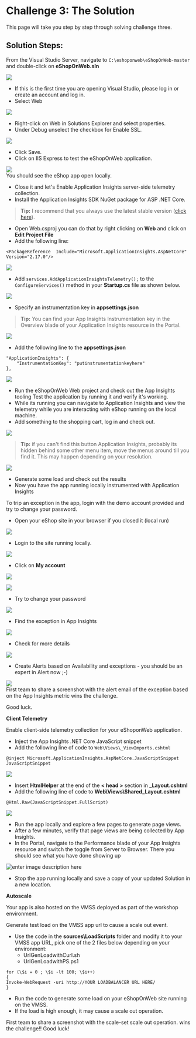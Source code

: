 
# Challenge 3: The Solution
This page will take you step by step through solving challenge three.

## Solution Steps:
From the Visual Studio Server, navigate to
`C:\eshoponweb\eShopOnWeb-master` and double-click on **eShopOnWeb.sln**  
  
![](https://github.com/msghaleb/AzureMonitorHackathon/raw/master/images/image51.png)  
- If this is the first time you are opening Visual Studio, please log in or create an account and log in.
- Select Web  

![](https://github.com/msghaleb/AzureMonitorHackathon/raw/master/images/image52.png)  
- Right-click on Web in Solutions Explorer and select properties. 
- Under Debug unselect the checkbox for Enable SSL.
  
![](https://github.com/msghaleb/AzureMonitorHackathon/raw/master/images/image53.png)  
- Click Save.
- Click on IIS Express to test the eShopOnWeb application.  

![](https://github.com/msghaleb/AzureMonitorHackathon/raw/master/images/image54.jpeg)  
You should see the eShop app open locally. 
- Close it and let's Enable Application Insights server-side telemetry collection.
- Install the Application Insights SDK NuGet package for ASP .NET Core. 

>**Tip:** I recommend that you always use the latest stable version ([click here](https://www.nuget.org/packages/Microsoft.ApplicationInsights.AspNetCore)).   

- Open Web.csproj you can do that by right clicking on **Web** and click on **Edit Project File**
- Add the following line:
```
<PackageReference  Include="Microsoft.ApplicationInsights.AspNetCore" Version="2.17.0"/>
```    
![](https://github.com/msghaleb/AzureMonitorHackathon/raw/master/images/image55.png)    
- Add `services.AddApplicationInsightsTelemetry();` to the `ConfigureServices()` method in your **Startup.cs** file as shown below.    

![](https://github.com/msghaleb/AzureMonitorHackathon/raw/master/images/image56.png)    
- Specify an instrumentation key in **appsettings.json**  

>**Tip:** You can find your App Insights Instrumentation key in the Overview blade of your Application Insights resource in the Portal.    

![](https://github.com/msghaleb/AzureMonitorHackathon/raw/master/images/image57.png)    
- Add the following line to the **appsettings.json**
```
"ApplicationInsights": {  
	"InstrumentationKey": "putinstrumentationkeyhere"  
},  
```  

![](https://github.com/msghaleb/AzureMonitorHackathon/raw/master/images/image58.png)  
- Run the eShopOnWeb Web project and check out the App Insights tooling Test the application by running it and verify it's working.
- While its running you can navigate to Application Insights and view the telemetry while you are interacting with eShop running on the local machine. 
- Add something to the shopping cart, log in and check out.  



![](https://github.com/msghaleb/AzureMonitorHackathon/raw/master/images/image59.png)  
>**Tip:** if you can't find this button Application Insights, probably its hidden behind some other menu item, move the menus around till you find it. This may happen depending on your resolution.    
  
![](https://github.com/msghaleb/AzureMonitorHackathon/raw/master/images/image60.png)  
- Generate some load and check out the results
- Now you have the app running locally instrumented with Application Insights

To trip an exception in the app, login with the demo account provided and try to change your password.
- Open your eShop site in your browser if you closed it (local run)   

![](https://github.com/msghaleb/AzureMonitorHackathon/raw/master/images/image61.png)  
- Login to the site running locally. 
  
![](https://github.com/msghaleb/AzureMonitorHackathon/raw/master/images/image62.png)    
 - Click on **My account**

![](https://github.com/msghaleb/AzureMonitorHackathon/raw/master/images/image63.png)  

![](https://github.com/msghaleb/AzureMonitorHackathon/raw/master/images/image64.png)  
- Try to change your password  

![](https://github.com/msghaleb/AzureMonitorHackathon/raw/master/images/image65.png)  
- Find the exception in App Insights  

![](https://github.com/msghaleb/AzureMonitorHackathon/raw/master/images/image66.png)  
- Check for more details

![](https://github.com/msghaleb/AzureMonitorHackathon/raw/master/images/image67.png)  
- Create Alerts based on Availability and exceptions - you should be an expert in Alert now ;-)

![](https://github.com/msghaleb/AzureMonitorHackathon/raw/master/images/image68.png)  
First team to share a screenshot with the alert email of the exception based on the App Insights metric wins the challenge.  

Good luck.  

**Client Telemetry**

Enable client-side telemetry collection for your eShoponWeb application.  
- Inject the App Insights .NET Core JavaScript snippet
- Add the following line of code to `Web\Views\_ViewImports.cshtml`
```
@inject Microsoft.ApplicationInsights.AspNetCore.JavaScriptSnippet JavaScriptSnippet
```   
   
![](https://github.com/msghaleb/AzureMonitorHackathon/raw/master/images/image69.png)    
- Insert **HtmlHelper** at the end of the **< head >** section in **_Layout.cshtml**
- Add the following line of code to **Web\Views\Shared\_Layout.cshtml**
```
@Html.Raw(JavaScriptSnippet.FullScript)
```
  
![](https://github.com/msghaleb/AzureMonitorHackathon/raw/master/images/image70.png)  
- Run the app locally and explore a few pages to generate page views.
- After a few minutes, verify that page views are being collected by App Insights.
- In the Portal, navigate to the Performance blade of your App Insights resource and switch the toggle from Server to Browser. There you should see what you have done showing up

![enter image description here](https://github.com/msghaleb/AzureMonitorHackathon/raw/master/images/image70_2.png)  
- Stop the app running locally and save a copy of your updated Solution in a new location.

**Autoscale**

Your app is also hosted on the VMSS deployed as part of the workshop environment. 

Generate test load on the VMSS app url to cause a scale out event.

- Use the code in the **sources\LoadScripts** folder and modify it to your VMSS app URL, pick one of the 2 files below depending on your environment:
	- UrlGenLoadwithCurl.sh
	- UrlGenLoadwithPS.ps1
 
```
for (\$i = 0 ; \$i -lt 100; \$i++)
{
Invoke-WebRequest -uri http://YOUR LOADBALANCER URL HERE/
}
```

- Run the code to generate some load on your eShopOnWeb site running on the VMSS. 
- If the load is high enough, it may cause a scale out operation.  

First team to share a screenshot with the scale-set scale out operation. wins the challenge!!
Good luck!

